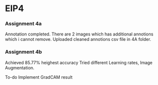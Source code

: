 # EIP4
### Assignment 4a
Annotation completed. There are 2 images which has additional annotions which i cannot remove. 
Uploaded cleaned annotions csv file in 4A folder.
### Assignment 4b
Achieved 85.77% heighest accuracy
Tried different Learning rates, Image Augmentation. 

To-do
Implement GradCAM result